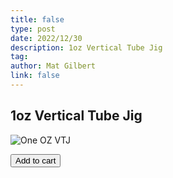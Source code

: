 ```yaml
---
title: false
type: post
date: 2022/12/30
description: 1oz Vertical Tube Jig
tag:
author: Mat Gilbert
link: false
---
```


## 1oz Vertical Tube Jig

![One OZ VTJ](https://res.cloudinary.com/dfjzpbdey/image/upload/v1674576540/verticaltubejig.com/product-photos/green-single-1oz_wuqeo8.jpg)

<button class="snipcart-add-item"
  data-item-id="1oz-vtj-green-single"
  data-item-price="11.99"
  data-item-description="1oz Vertical Tube Jig in chartreuse with Single dressed hook"
  data-item-image="https://res.cloudinary.com/dfjzpbdey/image/upload/v1674576540/verticaltubejig.com/product-photos/green-single-1oz_wuqeo8.jpg"
  data-item-name="1oz Vertical Tube Jig">
  Add to cart
</button>
